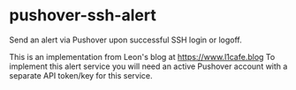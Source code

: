 # pushover-ssh-alert
Send an alert via Pushover upon successful SSH login or logoff.<p>
This is an implementation from Leon's blog at https://www.l1cafe.blog
To implement this alert service you will need an active Pushover account with a separate API token/key for this service.
